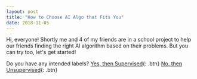 ```yaml
---
layout: post
title: "How to Choose AI Algo that Fits You"
date: 2018-11-05
---
```


Hi, everyone! Shortly me and 4 of my friends are in a school project to help our friends finding the right AI algorithm based on their problems. But you can try too, let's get started!

Do you have any intended labels?
[Yes, then Supervised](https://rizkyfaramita.github.io/blog/2018/11/05/How-to-Choose-AI-Algo-that-Fits-You){: .btn}
[No, then Unsupervised](https://rizkyfaramita.github.io/blog/2018/11/05/How-to-Choose-AI-Algo-that-Fits-You){: .btn}
